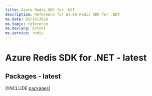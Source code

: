 ```yaml
---
title: Azure Redis SDK for .NET
description: Reference for Azure Redis SDK for .NET
ms.date: 02/19/2024
ms.topic: reference
ms.devlang: dotnet
ms.service: redis
---
```

# Azure Redis SDK for .NET - latest
## Packages - latest
[!INCLUDE [packages](redis-index.md)]